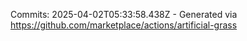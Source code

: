 Commits: 2025-04-02T05:33:58.438Z - Generated via https://github.com/marketplace/actions/artificial-grass
<br>
